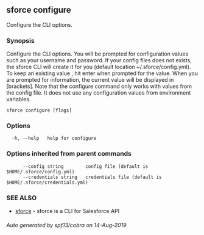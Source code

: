 ## sforce configure

Configure the CLI options.

### Synopsis

Configure the CLI options. You will be prompted for configuration values
such as your username and password. If your config files does not exists, the sforce CLI
will create it for you (default location ~/.sforce/config.yml). To keep an existing value
, hit enter when prompted for the value. When you are prompted for information, the current 
value will be displayed in [brackets]. Note that the configure command only works with
values from the config file. It does not use any configuration values from environment
variables.

```
sforce configure [flags]
```

### Options

```
  -h, --help   help for configure
```

### Options inherited from parent commands

```
      --config string        config file (default is $HOME/.sforce/config.yml)
      --credentials string   credentials file (default is $HOME/.sforce/credentials.yml)
```

### SEE ALSO

* [sforce](sforce.md)	 - sforce is a CLI for Salesforce API

###### Auto generated by spf13/cobra on 14-Aug-2019
